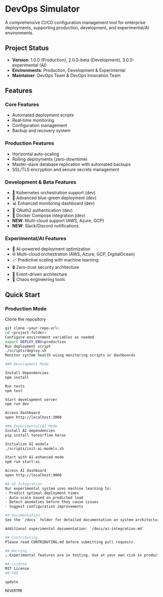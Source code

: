 # DevOps Simulator

A comprehensive CI/CD configuration management tool for enterprise deployments, supporting production, development, and experimental/AI environments.

## Project Status
- **Version**: 1.0.0 (Production), 2.0.0-beta (Development), 3.0.0-experimental (AI)
- **Environments**: Production, Development & Experimental
- **Maintainer**: DevOps Team & DevOps Innovation Team

## Features

### Core Features
- Automated deployment scripts
- Real-time monitoring
- Configuration management
- Backup and recovery system

### Production Features
- Horizontal auto-scaling
- Rolling deployments (zero-downtime)
- Master-slave database replication with automated backups
- SSL/TLS encryption and secure secrets management

### Development & Beta Features
- 🚀 Kubernetes orchestration support (dev)
- 🔄 Advanced blue-green deployment (dev)
- 📊 Enhanced monitoring dashboard (dev)
- 🔐 OAuth2 authentication (dev)
- 🐳 Docker Compose integration (dev)
- **NEW**: Multi-cloud support (AWS, Azure, GCP)
- **NEW**: Slack/Discord notifications

### Experimental/AI Features
- 🤖 AI-powered deployment optimization
- 🌐 Multi-cloud orchestration (AWS, Azure, GCP, DigitalOcean)
- 📈 Predictive scaling with machine learning
- 🔒 Zero-trust security architecture
- 🌊 Event-driven architecture
- 🎯 Chaos engineering tools

## Quick Start

### Production Mode
Clone the repository  
```bash
git clone <your-repo-url>
cd <project-folder>
Configure environment variables as needed 
export DEPLOY_ENV=production
Run deployment script
./scripts/deploy.sh
Monitor system health using monitoring scripts or dashboards

### Development Mode

Install dependencies
npm install

Run tests
npm test

Start development server
npm run dev

Access dashboard
open http://localhost:3000

### Experimental/AI Mode
Install AI dependencies
pip install tensorflow keras

Initialize AI models
./scripts/init-ai-models.sh

Start with AI-enhanced mode
npm run start:ai

Access AI dashboard
open http://localhost:9000

## AI Integration
Our experimental system uses machine learning to:
- Predict optimal deployment times
- Auto-scale based on predicted load
- Detect anomalies before they cause issues
- Suggest configuration improvements

## Documentation
See the `/docs` folder for detailed documentation on system architecture, API reference, and troubleshooting.

Additional experimental documentation: `/docs/ai-integration.md`

## Contributing
Please read CONTRIBUTING.md before submitting pull requests.

## Warning
⚠️ Experimental features are in testing. Use at your own risk in production environments!

## License
MIT License
# #   F A Q  
 u p d a t e  
 R E V E R T M E  
 